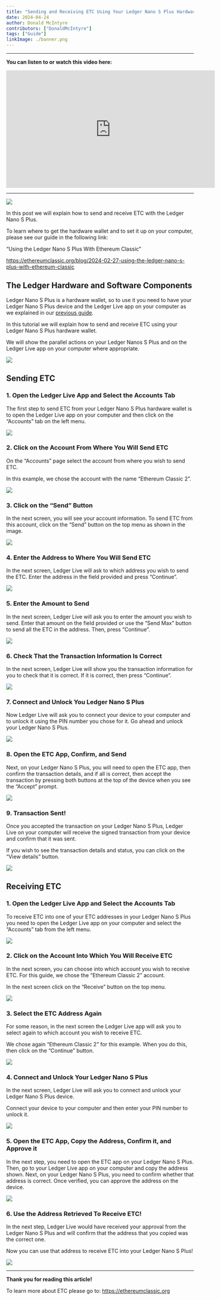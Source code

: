 ```yaml
---
title: "Sending and Receiving ETC Using Your Ledger Nano S Plus Hardware Wallet"
date: 2024-04-24
author: Donald McIntyre
contributors: ["DonaldMcIntyre"]
tags: ["Guide"]
linkImage: ./banner.png
---
```


---
**You can listen to or watch this video here:**

<iframe width="560" height="315" src="https://www.youtube.com/embed/COajELs3_n4" title="YouTube video player" frameborder="0" allow="accelerometer; autoplay; clipboard-write; encrypted-media; gyroscope; picture-in-picture; web-share" allowfullscreen></iframe>

---

![](./banner.png)

In this post we will explain how to send and receive ETC with the Ledger Nano S Plus.

To learn where to get the hardware wallet and to set it up on your computer, please see our guide in the following link:

“Using the Ledger Nano S Plus With Ethereum Classic”

https://ethereumclassic.org/blog/2024-02-27-using-the-ledger-nano-s-plus-with-ethereum-classic

## The Ledger Hardware and Software Components

Ledger Nano S Plus is a hardware wallet, so to use it you need to have your Ledger Nano S Plus device and the Ledger Live app on your computer as we explained in our [previous guide](https://ethereumclassic.org/blog/2024-02-27-using-the-ledger-nano-s-plus-with-ethereum-classic
).

In this tutorial we will explain how to send and receive ETC using your Ledger Nano S Plus hardware wallet.

We will show the parallel actions on your Ledger Nanos S Plus and on the Ledger Live app on your computer where appropriate.

![](./1.png)

## Sending ETC

### 1. Open the Ledger Live App and Select the Accounts Tab

The first step to send ETC from your Ledger Nano S Plus hardware wallet is to open the Ledger Live app on your computer and then click on the “Accounts” tab on the left menu.

![](./2.png)

### 2. Click on the Account From Where You Will Send ETC

On the “Accounts” page select the account from where you wish to send ETC.

In this example, we chose the account with the name “Ethereum Classic 2”.

![](./3.png)

### 3. Click on the “Send” Button

In the next screen, you will see your account information. To send ETC from this account, click on the “Send” button on the top menu as shown in the image.

![](./4.png)

### 4. Enter the Address to Where You Will Send ETC

In the next screen, Ledger Live will ask to which address you wish to send the ETC. Enter the address in the field provided and press “Continue”.

![](./5.png)

### 5. Enter the Amount to Send

In the next screen, Ledger Live will ask you to enter the amount you wish to send. Enter that amount on the field provided or use the “Send Max” button to send all the ETC in the address. Then, press “Continue”.

![](./6.png)

### 6. Check That the Transaction Information Is Correct

In the next screen, Ledger Live will show you the transaction information for you to check that it is correct. If it is correct, then press “Continue”.

![](./7.png)

### 7. Connect and Unlock You Ledger Nano S Plus

Now Ledger Live will ask you to connect your device to your computer and to unlock it using the PIN number you chose for it. Go ahead and unlock your Ledger Nano S Plus.

![](./8.png)

### 8. Open the ETC App, Confirm, and Send

Next, on your Ledger Nano S Plus, you will need to open the ETC app, then confirm the transaction details, and if all is correct, then accept the transaction by pressing both buttons at the top of the device when you see the “Accept” prompt.

![](./9.png)

### 9. Transaction Sent!

Once you accepted the transaction on your Ledger Nano S Plus, Ledger Live on your computer will receive the signed transaction from your device and confirm that it was sent.

If you wish to see the transaction details and status, you can click on the “View details” button.

![](./10.png)

## Receiving ETC

### 1. Open the Ledger Live App and Select the Accounts Tab

To receive ETC into one of your ETC addresses in your Ledger Nano S Plus you need to open the Ledger Live app on your computer and select the “Accounts” tab from the left menu.

![](./11.png)

### 2. Click on the Account Into Which You Will Receive ETC

In the next screen, you can choose into which account you wish to receive ETC. For this guide, we chose the “Ethereum Classic 2” account.

In the next screen click on the “Receive” button on the top menu.

![](./12.png)

### 3. Select the ETC Address Again

For some reason, in the next screen the Ledger Live app will ask you to select again to which account you wish to receive ETC.

We chose again “Ethereum Classic 2” for this example. When you do this, then click on the “Continue” button.

![](./13.png)

### 4. Connect and Unlock Your Ledger Nano S Plus

In the next screen, Ledger Live will ask you to connect and unlock your Ledger Nano S Plus device.

Connect your device to your computer and then enter your PIN number to unlock it.

![](./14.png)

### 5. Open the ETC App, Copy the Address, Confirm it, and Approve it

In the next step, you need to open the ETC app on your Ledger Nano S Plus. Then, go to your Ledger Live app on your computer and copy the address shown. Next, on your Ledger Nano S Plus, you need to confirm whether that address is correct. Once verified, you can approve the address on the device.

![](./15.png)

### 6. Use the Address Retrieved To Receive ETC!

In the next step, Ledger Live would have received your approval from the Ledger Nano S Plus and will confirm that the address that you copied was the correct one.

Now you can use that address to receive ETC into your Ledger Nano S Plus!

![](./16.png)

---

**Thank you for reading this article!**

To learn more about ETC please go to: https://ethereumclassic.org
